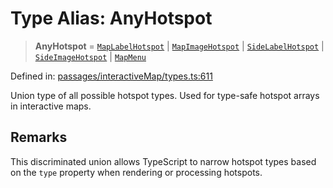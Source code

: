 # Type Alias: AnyHotspot

> **AnyHotspot** = [`MapLabelHotspot`](../interfaces/MapLabelHotspot.md) \| [`MapImageHotspot`](../interfaces/MapImageHotspot.md) \| [`SideLabelHotspot`](../interfaces/SideLabelHotspot.md) \| [`SideImageHotspot`](../interfaces/SideImageHotspot.md) \| [`MapMenu`](../interfaces/MapMenu.md)

Defined in: [passages/interactiveMap/types.ts:611](https://github.com/laruss/react-text-game/blob/4531810ed426df9948c54abd8dbf61d1745871f2/packages/core/src/passages/interactiveMap/types.ts#L611)

Union type of all possible hotspot types.
Used for type-safe hotspot arrays in interactive maps.

## Remarks

This discriminated union allows TypeScript to narrow hotspot types
based on the `type` property when rendering or processing hotspots.
